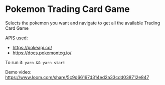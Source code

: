 
# Pokemon Trading Card Game

Selects the pokemon you want and navigate to get all the available Trading Card Game

APIS used:
- https://pokeapi.co/
- https://docs.pokemontcg.io/

To run it:
`yarn && yarn start`

Demo video:
https://www.loom.com/share/5c9d66197d314ed2a33cdd038712e847

